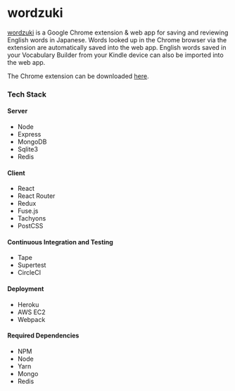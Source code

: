 # wordzuki

[wordzuki](http://www.wordzuki.xyz) is a Google Chrome extension & web app for saving and reviewing English words in Japanese. Words looked up in the Chrome browser via the extension are automatically saved into the web app. English words saved in your Vocabulary Builder from your Kindle device can also be imported into the web app.

The Chrome extension can be downloaded [here](https://chrome.google.com/webstore/detail/wordzuki/phojefkgbhhckcnippdmfogldbjdmbla).

### Tech Stack

#### Server
- Node
- Express
- MongoDB
- Sqlite3
- Redis

#### Client
- React
- React Router
- Redux
- Fuse.js
- Tachyons
- PostCSS

#### Continuous Integration and Testing
- Tape
- Supertest
- CircleCI

#### Deployment
- Heroku
- AWS EC2
- Webpack

#### Required Dependencies
- NPM
- Node
- Yarn
- Mongo
- Redis
